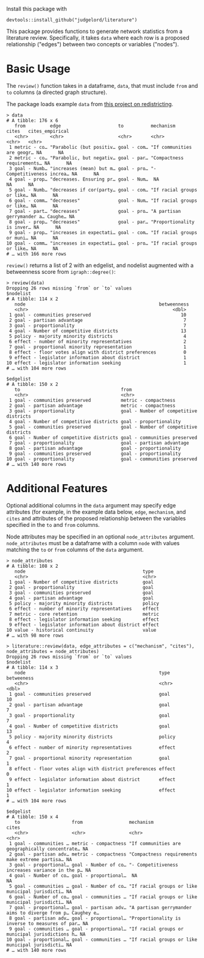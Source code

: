 Install this package with 
```
devtools::install_github("judgelord/literature")
```

This package provides functions to generate network statistics from a literature review. Specifically, it takes `data` where each row is a proposed relationship ("edges") between two concepts or variables ("nodes"). 

# Basic Usage

The `review()` function takes in a dataframe, `data`, that must include `from` and `to` columns (a directed graph structure). 

The package loads example `data` from [this project on redistricting](https://github.com/judgelord/redistricting).

```
> data
# A tibble: 176 x 6
   from         edge                     to          mechanism                  cites   cites_empirical
   <chr>        <chr>                    <chr>       <chr>                      <chr>   <chr>          
 1 metric - co… "Parabolic (but positiv… goal - com… "If communities are geogr… NA      NA             
 2 metric - co… "Parabolic, but negativ… goal - par… "Compactness requirements… NA      NA             
 3 goal - Numb… "increases (mean) but m… goal - pro… "- Competitiveness increa… NA      NA             
 4 goal - prop… "decreases. Ensuring pr… goal - Num…  NA                        NA      NA             
 5 goal - Numb… "decreases if cor(party… goal - com… "If racial groups or like… NA      NA             
 6 goal - comm… "decreases"              goal - Num… "If racial groups or like… NA      NA             
 7 goal - part… "decreases"              goal - pro… "A partisan gerrymander a… Caughe… NA             
 8 goal - prop… "decreases"              goal - par… "Proportionality is inver… NA      NA             
 9 goal - prop… "increases in expectati… goal - com… "If racial groups or muni… NA      NA             
10 goal - comm… "increases in expectati… goal - pro… "If racial groups or like… NA      NA             
# … with 166 more rows
```

`review()` returns a list of 2 with an edgelist, and nodelist augmented with a betweenness score from `igraph::degree()`:


```
> review(data)
Dropping 26 rows missing `from` or `to` values
$nodelist
# A tibble: 114 x 2
   node                                                 betweenness
   <chr>                                                     <dbl>
 1 goal - communities preserved                                 10
 2 goal - partisan advantage                                     7
 3 goal - proportionality                                        7
 4 goal - Number of competitive districts                       13
 5 policy - majority minority districts                          4
 6 effect - number of minority representatives                   2
 7 goal - proportional minority representation                   1
 8 effect - floor votes align with district preferences          0
 9 effect - legislator information about district                1
10 effect - legislator information seeking                       1
# … with 104 more rows

$edgelist
# A tibble: 150 x 2
   to                                     from                                  
   <chr>                                  <chr>                                 
 1 goal - communities preserved           metric - compactness                  
 2 goal - partisan advantage              metric - compactness                  
 3 goal - proportionality                 goal - Number of competitive districts
 4 goal - Number of competitive districts goal - proportionality                
 5 goal - communities preserved           goal - Number of competitive districts
 6 goal - Number of competitive districts goal - communities preserved          
 7 goal - proportionality                 goal - partisan advantage             
 8 goal - partisan advantage              goal - proportionality                
 9 goal - communities preserved           goal - proportionality                
10 goal - proportionality                 goal - communities preserved          
# … with 140 more rows
```


# Additional Features
Optional additional columns in the `data` argument may specify edge attributes (for example, in the example data below, `edge`, `mechanism`, and `cites` and attributes of the proposed relationship between the variables specified in the `to` and `from` columns.  

Node attributes may be specified in an optional `node_attributes` argument. `node_attributes` must be a dataframe with a column `node` with values matching the `to` or `from` columns of the `data` argument.

```
> node_attributes
# A tibble: 108 x 2
   node                                           type  
   <chr>                                          <chr> 
 1 goal - Number of competitive districts         goal  
 2 goal - proportionality                         goal  
 3 goal - communities preserved                   goal  
 4 goal - partisan advantage                      goal  
 5 policy - majority minority districts           policy
 6 effect - number of minority representatives    effect
 7 metric - core retention                        metric
 8 effect - legislator information seeking        effect
 9 effect - legislator information about district effect
10 value - historical continuity                  value 
# … with 98 more rows

> literature::review(data, edge_attributes = c("mechanism", "cites"), node_attributes = node_attributes)
Dropping 26 rows missing `from` or `to` values
$nodelist
# A tibble: 114 x 3
   node                                                 type   betweeness
   <chr>                                                <chr>       <dbl>
 1 goal - communities preserved                         goal           10
 2 goal - partisan advantage                            goal            7
 3 goal - proportionality                               goal            7
 4 goal - Number of competitive districts               goal           13
 5 policy - majority minority districts                 policy          4
 6 effect - number of minority representatives          effect          2
 7 goal - proportional minority representation          goal            1
 8 effect - floor votes align with district preferences effect          0
 9 effect - legislator information about district       effect          1
10 effect - legislator information seeking              effect          1
# … with 104 more rows

$edgelist
# A tibble: 150 x 4
   to                   from                 mechanism                                       cites     
   <chr>                <chr>                <chr>                                           <chr>     
 1 goal - communities … metric - compactness "If communities are geographically concentrate… NA        
 2 goal - partisan adv… metric - compactness "Compactness requirements make extreme partisa… NA        
 3 goal - proportional… goal - Number of co… "- Competitiveness increases variance in the p… NA        
 4 goal - Number of co… goal - proportional…  NA                                             NA        
 5 goal - communities … goal - Number of co… "If racial groups or like municipal jurisdicti… NA        
 6 goal - Number of co… goal - communities … "If racial groups or like municipal jurisdicti… NA        
 7 goal - proportional… goal - partisan adv… "A partisan gerrymander aims to diverge from p… Caughey e…
 8 goal - partisan adv… goal - proportional… "Proportionality is inverse to measures of par… NA        
 9 goal - communities … goal - proportional… "If racial groups or municipal jurisdictions h… NA        
10 goal - proportional… goal - communities … "If racial groups or like municipal jurisdicti… NA        
# … with 140 more rows
```
